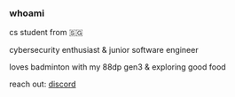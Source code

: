 ### whoami

cs student from 🇸🇬  

cybersecurity enthusiast & junior software engineer

loves badminton with my 88dp gen3 & exploring good food

reach out: [discord](https://discord.com/users/424807602304843776)
